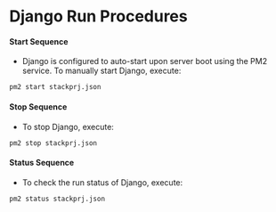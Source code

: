 # Django Run Procedures

#### Start Sequence
* Django is configured to auto-start upon server boot using the PM2 service.
To manually start Django, execute:
```
pm2 start stackprj.json
```

#### Stop Sequence
* To stop Django, execute:
```
pm2 stop stackprj.json
```

#### Status Sequence
* To check the run status of Django, execute:
```
pm2 status stackprj.json
```
